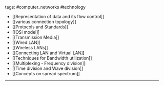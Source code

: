 tags: #computer_networks #technology
- [[Representation of data and its flow control]]
- [[various connection topology]]
- [[Protocols and Standards]]
- [[OSI model]]
- [[Transmission Media]]
- [[Wired LAN]]
- [[Wireless LANs]]
- [[Connecting LAN and Virtual LAN]]
- [[Techniques for Bandwidth utilization]]
- [[Multiplexing - Frequency division]]
- [[Time division and Wave division]]
- [[Concepts on spread spectrum]]

---
